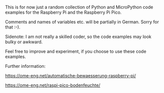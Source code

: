 This is for now just a random collection of Python and MicroPython code examples for the Raspberry Pi and the Raspberry Pi Pico.

Comments and names of variables etc. will be partially in German. Sorry for that :-).

Sidenote: I am not really a skilled coder, so the code examples may look bulky or awkward.

Feel free to improve and experiment, if you choose to use these code examples.

Further information:

https://ome-eng.net/automatische-bewaesserung-raspberry-pi/ 

https://ome-eng.net/raspi-pico-bodenfeuchte/
